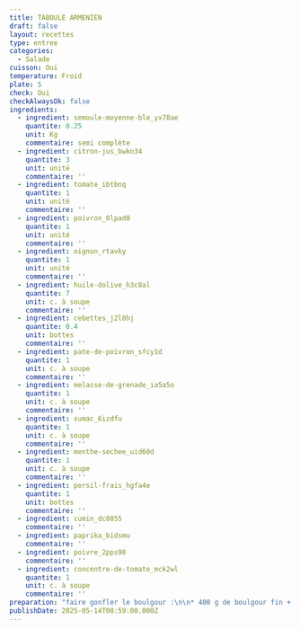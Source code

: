 ```yaml
---
title: TABOULE ARMENIEN
draft: false
layout: recettes
type: entree
categories:
  - Salade
cuisson: Oui
temperature: Froid
plate: 5
check: Oui
checkAlwaysOk: false
ingredients:
  - ingredient: semoule-moyenne-ble_yx78ae
    quantite: 0.25
    unit: Kg
    commentaire: semi complète
  - ingredient: citron-jus_bwkn34
    quantite: 3
    unit: unité
    commentaire: ''
  - ingredient: tomate_ibtbnq
    quantite: 1
    unit: unité
    commentaire: ''
  - ingredient: poivron_0lpad0
    quantite: 1
    unit: unité
    commentaire: ''
  - ingredient: oignon_rtavky
    quantite: 1
    unit: unité
    commentaire: ''
  - ingredient: huile-dolive_h3c8al
    quantite: 7
    unit: c. à soupe
    commentaire: ''
  - ingredient: cebettes_j2l8hj
    quantite: 0.4
    unit: bottes
    commentaire: ''
  - ingredient: pate-de-poivron_sfcy1d
    quantite: 1
    unit: c. à soupe
    commentaire: ''
  - ingredient: melasse-de-grenade_ia5a5o
    quantite: 1
    unit: c. à soupe
    commentaire: ''
  - ingredient: sumac_6izdfu
    quantite: 1
    unit: c. à soupe
    commentaire: ''
  - ingredient: menthe-sechee_uid60d
    quantite: 1
    unit: c. à soupe
    commentaire: ''
  - ingredient: persil-frais_hgfa4e
    quantite: 1
    unit: bottes
    commentaire: ''
  - ingredient: cumin_dc8855
    commentaire: ''
  - ingredient: paprika_bidsmu
    commentaire: ''
  - ingredient: poivre_2pps90
    commentaire: ''
  - ingredient: concentre-de-tomate_mck2wl
    quantite: 1
    unit: c. à soupe
    commentaire: ''
preparation: "faire gonfler le boulgour :\n\n* 400 g de boulgour fin + volume équivalent en eau chaude salée (pour le faire gonfler)\n* 12 cl huile d'O\n* 1 c à soupe de concentré de tomate\n* 1 c à soupe de pate de poivron et tomate (achat ds magasin de produits exotiques)\n* 1 oignon haché\n* 1 poivron haché\n* 1 c à café de sel\_ / de poivre / de paprika / de cumin poudre /\_\n* le zeste d'1 citron\n* 1/2 bottes de cébettes\n* 1 tomate\n* 1/2 botte de persil plat\n* jus du citron\n* 1 c à soupe de mélasse de grenade\n* 1 c à café de sumac / de menthe séchée\n* MELANGER LE BOULGOUR, LA PREPARATION CUITE, ET LA PREPARATION CRUE, SALER POIVRER HUILER SI BESOIN\n\nfaire revenir :dans un autre contenant couper e mélanger :\n1/2 bottes de cébettes\n\n* 1 tomate\n\n* 1/2 botte de persil plat\n\n* jus du citron\n\n* 1 c à soupe de mélasse de grenade\n\n* 1 c à café de sumac / de menthe séchée\n\n* MELANGER LE BOULGOUR, LA PREPARATION CUITE, ET LA PREPARATION CRUE, SALER POIVRER HUILER SI BESOIN"
publishDate: 2025-05-14T08:59:00.000Z
---
```


